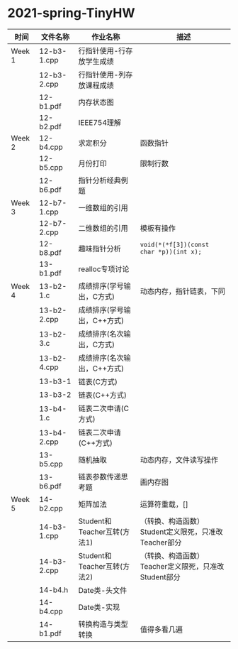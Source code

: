 # 2021-spring-TinyHW

|时间|文件名称|作业名称|描述|
|--|--|--|--|
|Week 1|12-b3-1.cpp|行指针使用-行存放学生成绩|
||12-b3-2.cpp|行指针使用-列存放课程成绩|
||12-b1.pdf|内存状态图|
||12-b2.pdf|IEEE754理解|
|Week 2| 12-b4.cpp|求定积分|函数指针|
||12-b5.cpp|月份打印|限制行数|
||12-b6.pdf|指针分析经典例题|
|Week 3| 12-b7-1.cpp|一维数组的引用||
||12-b7-2.cpp|二维数组的引用|模板有操作|
||12-b8.pdf|趣味指针分析|`void(*(*f[3])(const char *p))(int x);`|
||13-b1.pdf|realloc专项讨论||
|Week 4|13-b2-1.c|成绩排序(学号输出，C方式)|动态内存，指针链表，下同|
||13-b2-2.cpp|成绩排序(学号输出，C++方式)||
||13-b2-3.c|成绩排序(名次输出，C方式)||
||13-b2-4.cpp|成绩排序(名次输出，C++方式)||
||13-b3-1|链表(C方式)||
||13-b3-2|链表(C++方式)||
||13-b4-1.c|链表二次申请(C方式)||
||13-b4-2.cpp|链表二次申请(C++方式)||
||13-b5.cpp|随机抽取|动态内存，文件读写操作|
||13-b6.pdf|链表参数传递思考题|画内存图|
|Week 5|14-b2.cpp|矩阵加法|运算符重载，[]|
||14-b3-1.cpp|Student和Teacher互转(方法1)|（转换、构造函数）Student定义限死，只准改Teacher部分|
||14-b3-2.cpp|Student和Teacher互转(方法2)|（转换、构造函数）Teacher定义限死，只准改Student部分|
||14-b4.h|Date类-头文件||
||14-b4.cpp|Date类-实现||
||14-b1.pdf|转换构造与类型转换|值得多看几遍|
